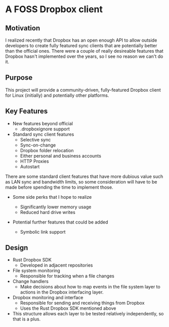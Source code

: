 # A FOSS Dropbox client
## Motivation
I realized recently that Dropbox has an open enough API to allow outside developers to create fully featured
sync clients that are potentially better than the official ones.  There were a couple of really desireable
features that Dropbox hasn't implemented over the years, so I see no reason we can't do it.
## Purpose
This project will provide a community-driven, fully-featured Dropbox client for Linux (initially) and
potentially other platforms.

## Key Features
* New features beyond official
	* .dropboxignore support
* Standard sync client features
	* Selective sync
	* Sync-on-change
	* Dropbox folder relocation
	* Either personal and business accounts
	* HTTP Proxies
	* Autostart

There are some standard client features that have more dubious value such as LAN sync and bandwidth
limits, so some consideration will have to be made before spending the time to implement those.

* Some side perks that I hope to realize
	* Significantly lower memory usage
	* Reduced hard drive writes

* Potential further features that could be added
	* Symbolic link support

## Design
* Rust Dropbox SDK
	* Developed in adjacent repositories
* File system monitoring
	* Responsible for tracking when a file changes
* Change handlers
	* Make decisions about how to map events in the file 
	system layer to actions in the Dropbox interfacing layer.
* Dropbox monitoring and interface
	* Responsible for sending and receiving things from Dropbox
	* Uses the Rust Dropbox SDK mentioned above
* This structure allows each layer to be tested relatively independently, so that is a plus.
